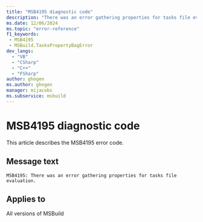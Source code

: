 ```yaml
---
title: "MSB4195 diagnostic code"
description: "There was an error gathering properties for tasks file evaluation."
ms.date: 12/06/2024
ms.topic: "error-reference"
f1_keywords:
 - MSB4195
 - MSBuild.TasksPropertyBagError
dev_langs:
  - "VB"
  - "CSharp"
  - "C++"
  - "FSharp"
author: ghogen
ms.author: ghogen
manager: mijacobs
ms.subservice: msbuild
---
```


# MSB4195 diagnostic code

<!-- :::ErrorDefinitionDescription::: -->
<!-- :::editable-content name="introDescription"::: -->
This article describes the MSB4195 error code.
<!-- :::editable-content-end::: -->

## Message text

```output
MSB4195: There was an error gathering properties for tasks file evaluation.
```

<!-- :::editable-content name="postOutputDescription"::: -->
<!--
{StrBegin="MSB4195: "}UE: This message is shown when the gathering of properties for the evaluation of override and defaults tasks has an exception. "{0"} will be the exception message
-->
<!-- :::editable-content-end::: -->
<!-- :::ErrorDefinitionDescription-end::: -->

## Applies to

All versions of MSBuild
